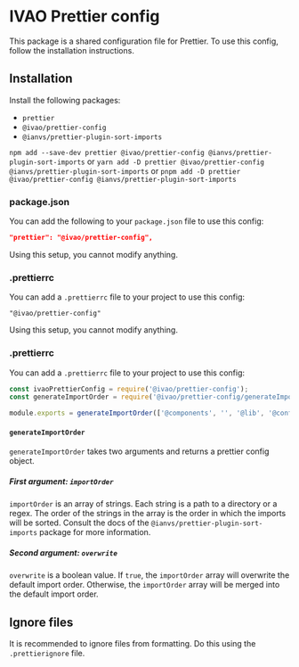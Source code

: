 # IVAO Prettier config

This package is a shared configuration file for Prettier.
To use this config, follow the installation instructions.

## Installation

Install the following packages:

- `prettier`
- `@ivao/prettier-config`
- `@ianvs/prettier-plugin-sort-imports`

`npm add --save-dev prettier @ivao/prettier-config @ianvs/prettier-plugin-sort-imports` or `yarn add -D prettier @ivao/prettier-config @ianvs/prettier-plugin-sort-imports` or `pnpm add -D prettier @ivao/prettier-config @ianvs/prettier-plugin-sort-imports`

### package.json

You can add the following to your `package.json` file to use this config:

```json
"prettier": "@ivao/prettier-config",
```

Using this setup, you cannot modify anything.

### .prettierrc

You can add a `.prettierrc` file to your project to use this config:

```
"@ivao/prettier-config"
```

Using this setup, you cannot modify anything.

### .prettierrc

You can add a `.prettierrc` file to your project to use this config:

```js
const ivaoPrettierConfig = require('@ivao/prettier-config');
const generateImportOrder = require('@ivao/prettier-config/generateImportOrder');

module.exports = generateImportOrder(['@components', '', '@lib', '@config']);
```

#### `generateImportOrder`

`generateImportOrder` takes two arguments and returns a prettier config object.

##### First argument: `importOrder`

`importOrder` is an array of strings.
Each string is a path to a directory or a regex.
The order of the strings in the array is the order in which the imports will be sorted.
Consult the docs of the `@ianvs/prettier-plugin-sort-imports` package for more information.

##### Second argument: `overwrite`

`overwrite` is a boolean value.
If `true`, the `importOrder` array will overwrite the default import order.
Otherwise, the `importOrder` array will be merged into the default import order.

## Ignore files

It is recommended to ignore files from formatting. Do this using the `.prettierignore` file.
